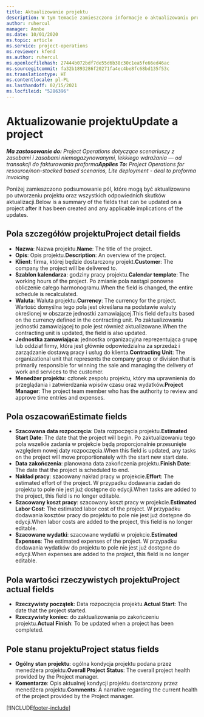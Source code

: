 ```yaml
---
title: Aktualizowanie projektu
description: W tym temacie zamieszczono informacje o aktualizowaniu projektu w Project Operations.
author: ruhercul
manager: Annbe
ms.date: 10/01/2020
ms.topic: article
ms.service: project-operations
ms.reviewer: kfend
ms.author: ruhercul
ms.openlocfilehash: 27444b072bdf7de55d6b38c30c1ea5fe66ed46ac
ms.sourcegitcommit: fa32b1893286f20271fa4ec4be8fc68bd135f53c
ms.translationtype: HT
ms.contentlocale: pl-PL
ms.lasthandoff: 02/15/2021
ms.locfileid: "5286396"
---
```

# <a name="update-a-project"></a><span data-ttu-id="0bd05-103">Aktualizowanie projektu</span><span class="sxs-lookup"><span data-stu-id="0bd05-103">Update a project</span></span>

<span data-ttu-id="0bd05-104">_**Ma zastosowanie do:** Project Operations dotyczące scenariuszy z zasobami i zasobami niemagazynowanymi, lekkiego wdrażania — od transakcji do fakturowania proforma_</span><span class="sxs-lookup"><span data-stu-id="0bd05-104">_**Applies To:** Project Operations for resource/non-stocked based scenarios, Lite deployment - deal to proforma invoicing_</span></span>

<span data-ttu-id="0bd05-105">Poniżej zamieszczono podsumowanie pól, które mogą być aktualizowane po utworzeniu projektu oraz wszystkich odpowiednich skutków aktualizacji.</span><span class="sxs-lookup"><span data-stu-id="0bd05-105">Below is a summary of the fields that can be updated on a project after it has been created and any applicable implications of the updates.</span></span>

## <a name="project-detail-fields"></a><span data-ttu-id="0bd05-106">Pola szczegółów projektu</span><span class="sxs-lookup"><span data-stu-id="0bd05-106">Project detail fields</span></span>

- <span data-ttu-id="0bd05-107">**Nazwa**: Nazwa projektu.</span><span class="sxs-lookup"><span data-stu-id="0bd05-107">**Name**: The title of the project.</span></span>
- <span data-ttu-id="0bd05-108">**Opis**: Opis projektu.</span><span class="sxs-lookup"><span data-stu-id="0bd05-108">**Description**: An overview of the project.</span></span>
- <span data-ttu-id="0bd05-109">**Klient**: firma, której będzie dostarczony projekt.</span><span class="sxs-lookup"><span data-stu-id="0bd05-109">**Customer**: The company the project will be delivered to.</span></span>
- <span data-ttu-id="0bd05-110">**Szablon kalendarza**: godziny pracy projektu.</span><span class="sxs-lookup"><span data-stu-id="0bd05-110">**Calendar template**: The working hours of the project.</span></span> <span data-ttu-id="0bd05-111">Po zmianie pola nastąpi ponowne obliczenie całego harmonogramu.</span><span class="sxs-lookup"><span data-stu-id="0bd05-111">When the field is changed, the entire schedule is recalculated.</span></span>
- <span data-ttu-id="0bd05-112">**Waluta**: Waluta projektu.</span><span class="sxs-lookup"><span data-stu-id="0bd05-112">**Currency**: The currency for the project.</span></span> <span data-ttu-id="0bd05-113">Wartość domyślna tego pola jest określana na podstawie waluty określonej w obszarze jednostki zamawiającej.</span><span class="sxs-lookup"><span data-stu-id="0bd05-113">This field defaults based on the currency defined in the contracting unit.</span></span> <span data-ttu-id="0bd05-114">Po zaktualizowaniu jednostki zamawiającej to pole jest również aktualizowane.</span><span class="sxs-lookup"><span data-stu-id="0bd05-114">When the contracting unit is updated, the field is also updated.</span></span>
- <span data-ttu-id="0bd05-115">**Jednostka zamawiająca**: jednostka organizacyjna reprezentująca grupę lub oddział firmy, która jest głównie odpowiedzialna za sprzedaż i zarządzanie dostawą pracy i usług do klienta.</span><span class="sxs-lookup"><span data-stu-id="0bd05-115">**Contracting Unit**: The organizational unit that represents the company group or division that is primarily responsible for winning the sale and managing the delivery of work and services to the customer.</span></span> 
- <span data-ttu-id="0bd05-116">**Menedżer projektu**: członek zespołu projektu, który ma uprawnienia do przeglądania i zatwierdzania wpisów czasu oraz wydatków.</span><span class="sxs-lookup"><span data-stu-id="0bd05-116">**Project Manager**: The project team member who has the authority to review and approve time entries and expenses.</span></span>

## <a name="estimate-fields"></a><span data-ttu-id="0bd05-117">Pola oszacowań</span><span class="sxs-lookup"><span data-stu-id="0bd05-117">Estimate fields</span></span>

- <span data-ttu-id="0bd05-118">**Szacowana data rozpoczęcia**: Data rozpoczęcia projektu.</span><span class="sxs-lookup"><span data-stu-id="0bd05-118">**Estimated Start Date**: The date that the project will begin.</span></span> <span data-ttu-id="0bd05-119">Po zaktualizowaniu tego pola wszelkie zadania w projekcie będą proporcjonalnie przesunięte względem nowej daty rozpoczęcia.</span><span class="sxs-lookup"><span data-stu-id="0bd05-119">When this field is updated, any tasks on the project will move proportionately with the start new start date.</span></span>
- <span data-ttu-id="0bd05-120">**Data zakończenia**: planowana data zakończenia projektu.</span><span class="sxs-lookup"><span data-stu-id="0bd05-120">**Finish Date**: The date that the project is scheduled to end.</span></span>
- <span data-ttu-id="0bd05-121">**Nakład pracy**: szacowany nakład pracy w projekcie.</span><span class="sxs-lookup"><span data-stu-id="0bd05-121">**Effort**: The estimated effort of the project.</span></span> <span data-ttu-id="0bd05-122">W przypadku dodawania zadań do projektu to pole nie jest już dostępne do edycji.</span><span class="sxs-lookup"><span data-stu-id="0bd05-122">When tasks are added to the project, this field is no longer editable.</span></span>
- <span data-ttu-id="0bd05-123">**Szacowany koszt pracy**: szacowany koszt pracy w projekcie.</span><span class="sxs-lookup"><span data-stu-id="0bd05-123">**Estimated Labor Cost**: The estimated labor cost of the project.</span></span> <span data-ttu-id="0bd05-124">W przypadku dodawania kosztów pracy do projektu to pole nie jest już dostępne do edycji.</span><span class="sxs-lookup"><span data-stu-id="0bd05-124">When labor costs are added to the project, this field is no longer editable.</span></span>
- <span data-ttu-id="0bd05-125">**Szacowane wydatki**: szacowane wydatki w projekcie.</span><span class="sxs-lookup"><span data-stu-id="0bd05-125">**Estimated Expenses**: The estimated expenses of the project.</span></span> <span data-ttu-id="0bd05-126">W przypadku dodawania wydatków do projektu to pole nie jest już dostępne do edycji.</span><span class="sxs-lookup"><span data-stu-id="0bd05-126">When expenses are added to the project, this field is no longer editable.</span></span>

## <a name="project-actual-fields"></a><span data-ttu-id="0bd05-127">Pola wartości rzeczywistych projektu</span><span class="sxs-lookup"><span data-stu-id="0bd05-127">Project actual fields</span></span>
- <span data-ttu-id="0bd05-128">**Rzeczywisty początek**: Data rozpoczęcia projektu.</span><span class="sxs-lookup"><span data-stu-id="0bd05-128">**Actual Start**: The date that the project started.</span></span>
- <span data-ttu-id="0bd05-129">**Rzeczywisty koniec**: do zaktualizowania po zakończeniu projektu.</span><span class="sxs-lookup"><span data-stu-id="0bd05-129">**Actual Finish**: To be updated when a project has been completed.</span></span>

## <a name="project-status-fields"></a><span data-ttu-id="0bd05-130">Pole stanu projektu</span><span class="sxs-lookup"><span data-stu-id="0bd05-130">Project status fields</span></span>

- <span data-ttu-id="0bd05-131">**Ogólny stan projektu**: ogólna kondycja projektu podana przez menedżera projektu.</span><span class="sxs-lookup"><span data-stu-id="0bd05-131">**Overall Project Status**: The overall project health provided by the Project manager.</span></span>
- <span data-ttu-id="0bd05-132">**Komentarze**: Opis aktualnej kondycji projektu dostarczony przez menedżera projektu.</span><span class="sxs-lookup"><span data-stu-id="0bd05-132">**Comments**: A narrative regarding the current health of the project provided by the Project manager.</span></span>



[!INCLUDE[footer-include](../includes/footer-banner.md)]